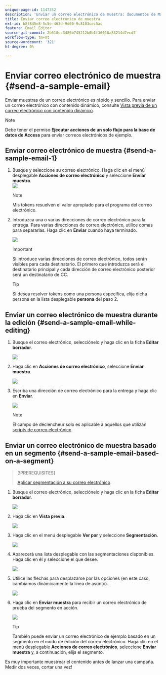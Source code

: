 ```yaml
---
unique-page-id: 1147352
description: 'Enviar un correo electrónico de muestra: documentos de Marketo, documentación del producto'
title: Enviar correo electrónico de muestra
exl-id: b8f845e8-5c5e-463d-9d60-9c8103cec5ac
feature: Email Editor
source-git-commit: 2b610cc3486b745212b0b1f36018a83214d7ecd7
workflow-type: tm+mt
source-wordcount: '321'
ht-degree: 0%

---
```


# Enviar correo electrónico de muestra {#send-a-sample-email}

Enviar muestras de un correo electrónico es rápido y sencillo. Para enviar un correo electrónico con contenido dinámico, consulte [Vista previa de un correo electrónico con contenido dinámico](/help/marketo/product-docs/email-marketing/general/functions-in-the-editor/preview-an-email-with-dynamic-content.md).

>[!NOTE]
>
>Debe tener el permiso **Ejecutar acciones de un solo flujo para la base de datos de Access** para enviar correos electrónicos de ejemplo.

## Enviar correo electrónico de muestra {#send-a-sample-email-1}

1. Busque y seleccione su correo electrónico. Haga clic en el menú desplegable **Acciones de correo electrónico** y seleccione **Enviar muestra**.\
   ![](assets/one-281-29.jpg)

   >[!NOTE]
   >
   >Mis tokens resuelven el valor apropiado para el programa del correo electrónico.

1. Introduzca una o varias direcciones de correo electrónico para la entrega. Para varias direcciones de correo electrónico, utilice comas para separarlas. Haga clic en **Enviar** cuando haya terminado.

   ![](assets/two.png)

   >[!IMPORTANT]
   >
   >Si introduce varias direcciones de correo electrónico, todos serán visibles para cada destinatario. El primero que introduzca será el destinatario principal y cada dirección de correo electrónico posterior será un destinatario de CC.

   >[!TIP]
   >
   >Si desea resolver tokens como una persona específica, elija dicha persona en la lista desplegable **persona** del paso 2.

## Enviar un correo electrónico de muestra durante la edición {#send-a-sample-email-while-editing}

1. Busque el correo electrónico, selecciónelo y haga clic en la ficha **Editar borrador**.

   ![](assets/three-281-29.jpg)

1. Haga clic en **Acciones de correo electrónico**, seleccione **Enviar muestra**.

   ![](assets/four.png)

1. Escriba una dirección de correo electrónico para la entrega y haga clic en **Enviar**.

   ![](assets/two.png)

   >[!NOTE]
   >
   >El campo de déclencheur solo es aplicable a aquellos que utilizan [scripts de correo electrónico](https://experienceleague.adobe.com/es/docs/marketo-developer/marketo/email-scripting).

## Enviar un correo electrónico de muestra basado en un segmento {#send-a-sample-email-based-on-a-segment}

>[!PREREQUISITES]
>
>[Aplicar segmentación a su correo electrónico](/help/marketo/product-docs/email-marketing/general/functions-in-the-editor/using-dynamic-content-in-an-email.md).

1. Busque el correo electrónico, selecciónelo y haga clic en la ficha **Editar borrador**.

   ![](assets/three-281-29.jpg)

1. Haga clic en **Vista previa**.

   ![](assets/1.png)

1. Haga clic en el menú desplegable **Ver por** y seleccione **Segmentación**.

   ![](assets/2.png)

1. Aparecerá una lista desplegable con las segmentaciones disponibles. Haga clic en él y seleccione el que desee.

   ![](assets/3.png)

1. Utilice las flechas para desplazarse por las opciones (en este caso, cambiamos dinámicamente la línea de asunto).

   ![](assets/4.png)

1. Haga clic en **Enviar muestra** para recibir un correo electrónico de prueba del segmento en acción.

   ![](assets/5.png)

   >[!TIP]
   >
   >También puede enviar un correo electrónico de ejemplo basado en un segmento en el modo de edición del correo electrónico. Haga clic en el menú desplegable **Acciones de correo electrónico**, seleccione **Enviar muestra** y, a continuación, elija el segmento.

Es muy importante muestrear el contenido antes de lanzar una campaña. Medir dos veces, cortar una vez!
